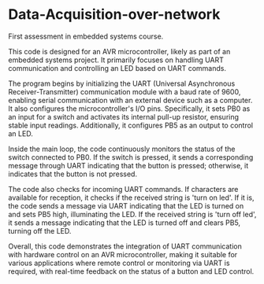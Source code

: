 # Data-Acquisition-over-network
First assessment in embedded systems course.


This code is designed for an AVR microcontroller, likely as part of an embedded systems project. It primarily focuses on handling UART communication and controlling an LED based on UART commands.

The program begins by initializing the UART (Universal Asynchronous Receiver-Transmitter) communication module with a baud rate of 9600, enabling serial communication with an external device such as a computer. It also configures the microcontroller's I/O pins. Specifically, it sets PB0 as an input for a switch and activates its internal pull-up resistor, ensuring stable input readings. Additionally, it configures PB5 as an output to control an LED.

Inside the main loop, the code continuously monitors the status of the switch connected to PB0. If the switch is pressed, it sends a corresponding message through UART indicating that the button is pressed; otherwise, it indicates that the button is not pressed.

The code also checks for incoming UART commands. If characters are available for reception, it checks if the received string is 'turn on led'. If it is, the code sends a message via UART indicating that the LED is turned on and sets PB5 high, illuminating the LED. If the received string is 'turn off led', it sends a message indicating that the LED is turned off and clears PB5, turning off the LED.

Overall, this code demonstrates the integration of UART communication with hardware control on an AVR microcontroller, making it suitable for various applications where remote control or monitoring via UART is required, with real-time feedback on the status of a button and LED control.
